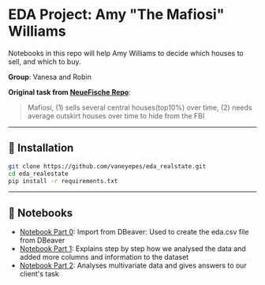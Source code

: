 # EDA Project: Amy "The Mafiosi" Williams

Notebooks in this repo will help Amy Williams to decide which houses to sell, and which to buy.

__Group__: Vanesa and Robin

__Original task from [NeueFische Repo](https://github.com/neuefische/ds-eda-project-template/blob/main/assignment.md)__:

>Mafiosi, 
(1) sells several central houses(top10%) over time, 
(2) needs average outskirt houses over time to hide from the FBI

---

## 🚀 Installation

```bash
git clone https://github.com/vaneyepes/eda_realstate.git
cd eda_realestate
pip install -r requirements.txt
````

---

## 📓 Notebooks

- [Notebook Part 0](part0_import_from_dbeaver.ipynb): Import from DBeaver: Used to create the eda.csv file from DBeaver
- [Notebook Part 1](part1_univariate.ipynb): Explains step by step how we analysed the data and added more columns and information to the dataset
- [Notebook Part 2](part2_multivariate_and_tasks.ipynb): Analyses multivariate data and gives answers to our client's task
